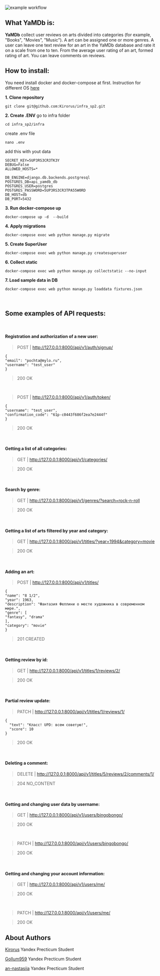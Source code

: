 ![example workflow](https://github.com/Kirorus/yamdb_final/actions/workflows/yamdb_workflow.yml/badge.svg)

## What YaMDb is:
**YaMDb** collect user reviews on arts divided into categories (for example, "Books", "Movies", "Music"). A art can be assigned one or more genres. 
A user can leave one text review for an art in the YaMDb database and rate it on a scale from one to ten. From the average user rating of an art, formed rating of art.
You can leave comments on reviews.

## How to install:
You need install docker and docker-compose at first.
Instruction for different OS [here](https://docs.docker.com/engine/install/ubuntu/)

**1. Clone repository**
```
git clone git@github.com:Kirorus/infra_sp2.git
```
**2. Create .ENV**
go to infra folder
```
cd infra_sp2/infra
```

create .env file
```
nano .env
```

add this with yout data
```
SECRET_KEY=5UP3RS3CR3TK3Y
DEBUG=False
ALLOWED_HOSTS=*

DB_ENGINE=django.db.backends.postgresql
POSTGRES_DB=api_yamdb_db
POSTGRES_USER=postgres
POSTGRES_PASSWORD=5UP3RS3CR3TPA55W0RD
DB_HOST=db
DB_PORT=5432
```

**3. Run docker-compose up**
```
docker-compose up -d  --build
```
**4. Apply migrations**
```
docker-compose exec web python manage.py migrate
```
**5. Create SuperUser**
```
docker-compose exec web python manage.py createsuperuser
```
**6. Collect static**
```
docker-compose exec web python manage.py collectstatic --no-input 
```
**7. Load sample data in DB**
```
docker-compose exec web python manage.py loaddata fixtures.json 
```
&nbsp;

## Some examples of API requests:

&nbsp;

#### Registration and authorization of a new user:

> POST | http://127.0.0.1:8000/api/v1/auth/signup/

```
{
"email": "pochta@mylo.ru",
"username": "test_user"
}
```
> 200 OK

&nbsp;

> POST | http://127.0.0.1:8000/api/v1/auth/token/

```
{
"username": "test_user",
"confirmation_code": "61p-c0443f686f2ea7e2444f"
}
```
> 200 OK

&nbsp;

#### Getting a list of all categories:

> GET | http://127.0.0.1:8000/api/v1/categories/

> 200 OK

&nbsp;

#### Search by genre:

> GET | http://127.0.0.1:8000/api/v1/genres/?search=rock-n-roll

> 200 OK

&nbsp;

#### Getting a list of arts filtered by year and category:

> GET | http://127.0.0.1:8000/api/v1/titles/?year=1994&category=movie

> 200 OK

&nbsp;

#### Adding an art:

> POST | http://127.0.0.1:8000/api/v1/titles/

```
{
"name": "8 1/2",
"year": 1963,
"description": "Фантазия Феллини о месте художника в современном мире.",
"genre": [
"fantasy", "drama"
],
"category": "movie"
}

```

> 201 CREATED

&nbsp;

#### Getting review by id:

> GET | http://127.0.0.1:8000/api/v1/titles/1/reviews/2/

> 200 OK

&nbsp;

#### Partial review update:

> PATCH | http://127.0.0.1:8000/api/v1/titles/1/reviews/1/

```
{
  "text": "Класс! UPD: всем советую!",
  "score": 10
}
```
> 200 OK

&nbsp;

#### Deleting a comment:

> DELETE | http://127.0.0.1:8000/api/v1/titles/5/reviews/2/comments/1/

> 204 NO_CONTENT

&nbsp;

#### Getting and changing user data by username:

> GET | http://127.0.0.1:8000/api/v1/users/bingobongo/

> 200 OK

&nbsp;

> PATCH | http://127.0.0.1:8000/api/v1/users/bingobongo/

> 200 OK

&nbsp;

#### Getting and changing your account information:

> GET | http://127.0.0.1:8000/api/v1/users/me/

> 200 OK

&nbsp;

> PATCH | http://127.0.0.1:8000/api/v1/users/me/

> 200 OK


## About Authors
[Kirorus](https://github.com/Kirorus/)
Yandex Precticum Student
&nbsp;

[Gollum959](https://github.com/Gollum959)
Yandex Precticum Student
&nbsp;

[an-nastasiia](https://github.com/an-nastasiia)
Yandex Precticum Student

